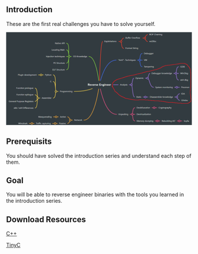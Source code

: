 ## Introduction
These are the first real challenges you have to solve yourself. 
   
![RE Overview](../images/Overview.png)

## Prerequisits
You should have solved the introduction series and understand each step of them.

## Goal
You will be able to reverse engineer binaries with the tools you learned in the introduction series.

## Download Resources

[C++](../../binary/release/cplus.exe)

[TinyC](../../binary/release/tinyc.exe)

